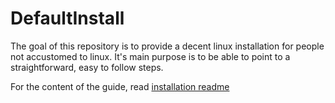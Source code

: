 # DefaultInstall

The goal of this repository is to provide a decent linux installation for people not accustomed to linux. It's main purpose is to be able to point to a straightforward, easy to follow steps.

For the content of the guide, read [installation readme](https://github.com/JulienBrn/DefaultInstall/blob/main/Installation.md)
